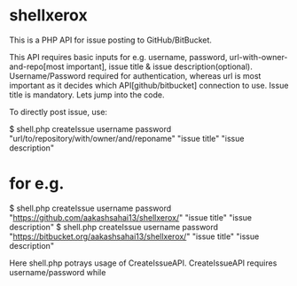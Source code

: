 # shellxerox

This is a PHP API for issue posting to GitHub/BitBucket.

This API requires basic inputs for e.g. username, password, url-with-owner-and-repo[most important], issue title & issue description(optional). Username/Password required for authentication, whereas url is most important as it decides which API[github/bitbucket] connection to use. Issue title is mandatory. Lets jump into the code.

To directly post issue, use:

$ shell.php createIssue username password "url/to/repository/with/owner/and/reponame" "issue title" "issue description"

# for e.g. 

$ shell.php createIssue username password "https://github.com/aakashsahai13/shellxerox/" "issue title" "issue description"
$ shell.php createIssue username password "https://bitbucket.org/aakashsahai13/shellxerox/" "issue title" "issue description"

Here shell.php potrays usage of CreateIssueAPI. CreateIssueAPI requires username/password while 
